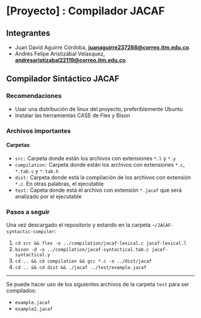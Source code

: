 # [Proyecto] : Compilador JACAF

## Integrantes

- Juan David Aguirre Córdoba, **[juanaguirre237288@correo.itm.edu.co](mailto:juanaguirre237288@correo.itm.edu.co)**.
- Andrés Felipe Aristizábal Velasquez, **[andresaristizabal22119@correo.itm.edu.co](mailto:andresaristizabal22119@correo.itm.edu.co)**.

## Compilador Sintáctico JACAF

### Recomendaciones

- Usar una distribución de linux del proyecto, preferiblemente Ubuntu
- Instalar las herramientas CASE de Flex y Bison

### Archivos importantes

#### Carpetas

- `src:` Carpeta donde están los archivos con extensiones `*.l` y `*.y`
- `compilation:` Carpeta donde están los archivos con extensiones `*.c`, `*.tab.c` y `*.tab.h`
- `dist:` Carpeta donde está la compilación de los archivos con extensión `*.c`. En otras palabras, el ejecutable
- `test:` Capeta donde está el archivo con extensión `*.jacaf` que será analizado por el ejecutable

### Pasos a seguir

Una vez descargado el repositorio y estando en la carpeta `~/JACAF-syntactic-compiler`:

1. `cd src && flex -o ../compilation/jacaf-lexical.c jacaf-lexical.l`
1. `bison -d -o ../compilation/jacaf-syntactical.tab.c jacaf-syntactical.y`
1. `cd .. && cd compilation && gcc *.c -o ../dist/jacaf`
1. `cd .. && cd dist && ./jacaf ../test/example.jacaf`

---

Se puede hacer uso de los siguientes archivos de la carpeta `test` para ser compilados:

- `example.jacaf`
- `example2.jacaf`
